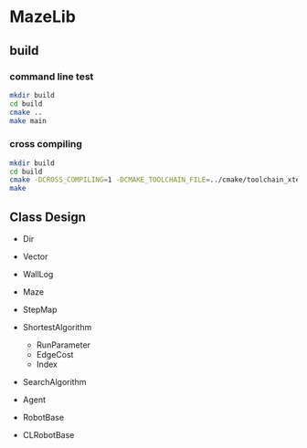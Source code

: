 # MazeLib

## build

### command line test

```sh
mkdir build
cd build
cmake ..
make main
```

### cross compiling

```sh
mkdir build
cd build
cmake -DCROSS_COMPILING=1 -DCMAKE_TOOLCHAIN_FILE=../cmake/toolchain_xtensa-esp32-elf.cmake ..
make
```

## Class Design

- Dir
- Vector
- WallLog
- Maze

- StepMap
- ShortestAlgorithm
  - RunParameter
  - EdgeCost
  - Index
- SearchAlgorithm
- Agent
- RobotBase
- CLRobotBase
